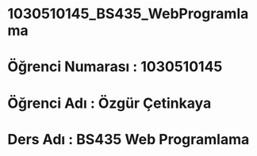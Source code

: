 # 1030510145_BS435_WebProgramlama
# Öğrenci Numarası : 1030510145
# Öğrenci Adı : Özgür Çetinkaya
# Ders Adı : BS435 Web Programlama
